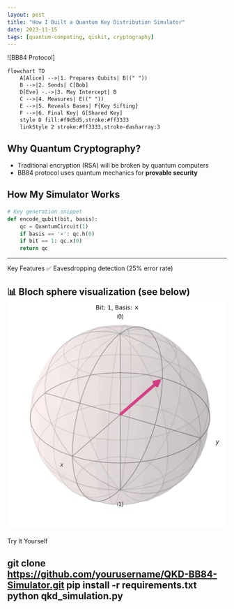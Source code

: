 ```yaml
---
layout: post
title: "How I Built a Quantum Key Distribution Simulator"
date: 2023-11-15
tags: [quantum-computing, qiskit, cryptography]
---
```


![BB84 Protocol]
```mermaid
flowchart TD
    A[Alice] -->|1. Prepares Qubits| B((" "))
    B -->|2. Sends| C[Bob]
    D[Eve] -.->|3. May Intercept| B
    C -->|4. Measures| E((" "))
    E -->|5. Reveals Bases| F{Key Sifting}
    F -->|6. Final Key| G[Shared Key]
    style D fill:#f9d5d5,stroke:#ff3333
    linkStyle 2 stroke:#ff3333,stroke-dasharray:3
```

## Why Quantum Cryptography?
- Traditional encryption (RSA) will be broken by quantum computers
- BB84 protocol uses quantum mechanics for **provable security**

## How My Simulator Works
```python
# Key generation snippet
def encode_qubit(bit, basis):
    qc = QuantumCircuit(1)
    if basis == '×': qc.h(0)
    if bit == 1: qc.x(0)
    return qc
```
---
Key Features
✅ Eavesdropping detection (25% error rate)

📊 Bloch sphere visualization (see below)
![Bloch Sphere](assets/bloch_sphere.png)
---
Try It Yourself

git clone https://github.com/yourusername/QKD-BB84-Simulator.git
pip install -r requirements.txt
python qkd_simulation.py
---
